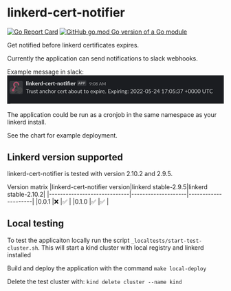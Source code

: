 # linkerd-cert-notifier
[![Go Report Card](https://goreportcard.com/badge/github.com/tjololo/linkerd-cert-notifier)](https://goreportcard.com/report/github.com/tjololo/linkerd-cert-notifier)
[![GitHub go.mod Go version of a Go module](https://img.shields.io/github/go-mod/go-version/tjololo/linkerd-cert-notifier.svg)](https://github.com/tjololo/linkerd-cert-notifier)

Get notified before linkerd certificates expires.

Currently the application can send notifications to slack webhooks.

Example message in slack:
![notification](doc/slack-notification.png)

The application could be run as a cronjob in the same namespace as your linkerd install.

See the chart for example deployment.

## Linkerd version supported
linkerd-cert-notifier is tested with version 2.10.2 and 2.9.5.

Version matrix
|linkerd-cert-notifier version|linkerd stable-2.9.5|linkerd stable-2.10.2|
|-----------------------------|--------------------|---------------------|
|0.0.1                        |:x:                 |:white_check_mark:   |
|0.1.0                        |:white_check_mark:  |:white_check_mark:   |

## Local testing
To test the applicaiton locally run the script ```_localtests/start-test-cluster.sh```.
This will start a kind cluster with local registry and linkerd installed

Build and deploy the application with the command ```make local-deploy```

Delete the test cluster with: ```kind delete cluster --name kind```
